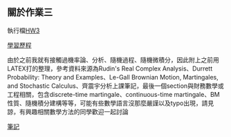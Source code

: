 ## 關於作業三

執行檔[HW3](https://github.com/YFL0418/Financial_Engineering/blob/master/HW3/hw3.py)

[學習歷程](https://github.com/YFL0418/Financial_Engineering/blob/master/HW3/HW3%E5%AD%B8%E7%BF%92%E6%AD%B7%E7%A8%8B%E5%92%8C%E6%B5%81%E7%A8%8B%E5%9C%96.ipynb)

由於之前我就有接觸過機率論、分析、隨機過程、隨機微積分，因此附上之前用LATEX打的整理，參考資料來源為Rudin's Real Complex Analysis、Durrett Probability: Theory and Examples、Le-Gall Brownian Motion, Martingales, and Stochastic Calculus、齊震宇分析上課筆記，最後一個section與財務數學或工程相關，包含discrete-time martingale、continuous-time martingale、BM性質、隨機積分建構等等，可能有些數學語言沒那麼嚴謹以及typo出現，請見諒，有興趣相關數學方法的同學歡迎一起討論

[筆記](https://github.com/YFL0418/Financial_Engineering/blob/master/HW3/analysis.pdf)
